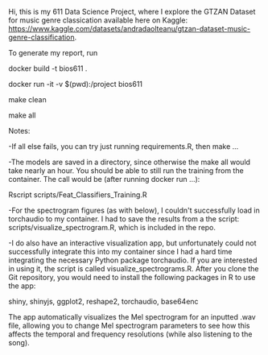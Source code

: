 Hi, this is my 611 Data Science Project, where I explore the GTZAN Dataset for music genre classication available here on Kaggle: https://www.kaggle.com/datasets/andradaolteanu/gtzan-dataset-music-genre-classification.

To generate my report, run

docker build -t bios611 .

docker run -it -v $(pwd):/project bios611

make clean

make all





Notes:

-If all else fails, you can try just running requirements.R, then make ...

-The models are saved in a directory, since otherwise the make all would take nearly an hour. You should be able to still run the training from the container. The call would be (after running docker run ...):

Rscript scripts/Feat_Classifiers_Training.R

-For the spectrogram figures (as with below), I couldn't successfully load in torchaudio to my container. I had to save the results from a the script: scripts/visualize_spectrogram.R, which is included in the repo.

-I do also have an interactive visualization app, but unfortunately could not successfully integrate this into my container since I had a hard time integrating the necessary Python package torchaudio. If you are interested in using it, the script is called visualize_spectrograms.R. After you clone the Git repository, you would need to install the following packages in R to use the app:

shiny, shinyjs, ggplot2, reshape2, torchaudio, base64enc

The app automatically visualizes the Mel spectrogram for an inputted .wav file, allowing you to change Mel spectrogram parameters to see how this affects the temporal and frequency resolutions (while also listening to the song).
